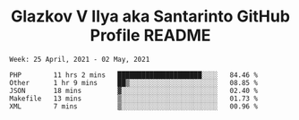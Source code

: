 <h1 align="center">Glazkov V Ilya aka Santarinto GitHub Profile README</h1>

<!--START_SECTION:waka-->
```text
Week: 25 April, 2021 - 02 May, 2021

PHP        11 hrs 2 mins   █████████████████████░░░░   84.46 % 
Other      1 hr 9 mins     ██▒░░░░░░░░░░░░░░░░░░░░░░   08.85 % 
JSON       18 mins         ▓░░░░░░░░░░░░░░░░░░░░░░░░   02.40 % 
Makefile   13 mins         ▒░░░░░░░░░░░░░░░░░░░░░░░░   01.73 % 
XML        7 mins          ▒░░░░░░░░░░░░░░░░░░░░░░░░   00.96 % 
```
<!--END_SECTION:waka-->